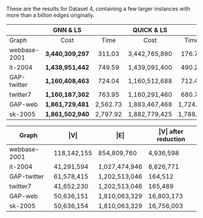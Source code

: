 These are the results for Dataset 4, containing a few larger instances with more than a billion edges originally.

|                              |    GNN & LS   |           |   QUICK & LS  |           |       LS      |          |
|------------------------------|:-------------:|:---------:|:-------------:|:---------:|:-------------:|:--------:|
| Graph                        | Cost          | Time      | Cost          | Time      | Cost          | Time     |
| webbase-2001 | **3,440,309,297** | 311.03                   | 3,442,765,890            | 176.72                   | 3,539,284,688            | 62.68                    |
| it-2004      | **1,438,951,442** | 749.59                   | 1,439,091,400            | 490.23                   | 1,480,088,254            | 76.98                    |
| GAP-twitter  | **1,160,408,463** | 724.04                   | 1,160,512,688            | 712.48                   | 1,201,023,583            | 30.18                    |
| twitter7     | **1,160,187,362** | 763.95                   | 1,160,291,460            | 680.71                   | 1,200,789,078            | 29.82                    |
| GAP-web      | **1,861,729,481** | 2,562.73                 | 1,883,467,468            | 1,724.99                 | 1,932,504,652            | 227.39                   |
| sk-2005      | **1,861,502,940** | 2,797.92                 | 1,882,779,425            | 1,788.75                 | 1,932,262,816            | 221.15                   |

| Graph               | \|V\|  | \|E\| | \|V\| after reduction  |
|---------------------|------|-----|----------------------|
| webbase-2001 | 118,142,155               | 854,809,760               | 4,936,598                                 |
| it-2004      | 41,291,594                | 1,027,474,946             | 8,826,771                                 |
| GAP-twitter  | 61,578,415                | 1,202,513,046             | 164,512                                   |
| twitter7     | 41,652,230                | 1,202,513,046             | 165,489                                   |
| GAP-web      | 50,636,151                | 1,810,063,329             | 16,803,173                                |
| sk-2005      | 50,636,154                | 1,810,063,329             | 16,756,003                                |
